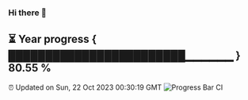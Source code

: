 ### Hi there 👋
⏳ Year progress { ████████████████████████▁▁▁▁▁▁ } 80.55 %
---
⏰ Updated on Sun, 22 Oct 2023 00:30:19 GMT
![Progress Bar CI](https://github.com/Moyi321/Moyi321/workflows/Progress%20Bar%20CI/badge.svg)
